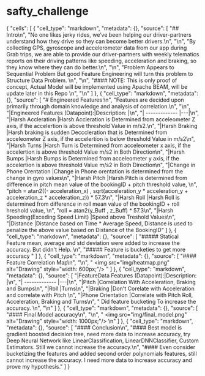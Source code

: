 # safty_challenge

{
 "cells": [
  {
   "cell_type": "markdown",
   "metadata": {},
   "source": [
    "## Intro\n",
    "No one likes jerky rides, we’ve been helping our driver-partners understand how they drive so they can become better drivers.\n",
    "\n",
    "By collecting GPS, gyroscope and accelerometer data from our app during Grab trips, we are able to provide our driver-partners with weekly telematics reports on their driving patterns like speeding, acceleration and braking, so they know where they can do better.\n",
    "\n",
    "Problem Appears to Sequential Problem But good Feature Engineering will turn this problem to  Structure Data Problem.  \n",
    "\n",
    "#### NOTE: This is only proof of concept, Actual Model will be implemented using Apache BEAM, will be update later in this Repo \n",
    "\n"
   ]
  },
  {
   "cell_type": "markdown",
   "metadata": {},
   "source": [
    "# Engineered Features:\n",
    "Features are decided upon primarily through domain knowledge and analysis of correlation.\n",
    "\n",
    "|Engineered Features (Datapoint):|Description: |\n",
    "| -------------                  |---|\n",
    "|Harsh Accleration                |Harsh Accleration is Determined from acceleometer Z axis, if the accelertion is above threshold Value in m/s2.\n",
    "|Harsh Braking                   |Harsh braking is sudden Decccleration that is Determined from acceleometer Z axis,  if the accelertion is below threshold Value in m/s2\n",
    "|Harsh Turns                  |Harsh Turn is Determined from acceleometer x axis, if the accelertion is above threshold Value m/s2 in Both Direction\n",
    "|Harsh Bumps                   |Harsh Bumps is Determined from acceleometer y axis, if the accelertion is above threshold Value m/s2 in Both Direction\n",
    "|Change in Phone Orentation                   |Change in Phone orentation is determined from the change in gyro values\n",
    "|Harsh Pitch                          |Harsh Pitch is determined from difference in pitch mean value of the bookingID + pitch threshold value,  \n",
    "pitch = atan2((- acceleration_x) , sqrt(acceleration_y * acceleration_y + acceleration_z * acceleration_z)) * 57.3\n",
    "|Harsh Roll                          |Harsh Roll is determined from difference in roll mean value of the bookingID + roll hreshold value,  \n",
    "roll = atan2(y_Buff , z_Buff) * 57.3\n",
    "|Harsh Speeding(Exceding Speed Limit)                           |Speed above Treshold Values\n",
    "|Distance                     |Distance based on Time * Average Speed, Distance is used to penalize the above value based on Distance of the BookingID"
   ]
  },
  {
   "cell_type": "markdown",
   "metadata": {},
   "source": [
    "##### Statical Feature mean, average and std deviation were added to increase the accuracy. But didn't Help. \n",
    "##### Feature is bucketies to get more accuracy "
   ]
  },
  {
   "cell_type": "markdown",
   "metadata": {},
   "source": [
    "#### Feature Correlation Map\n",
    "\n",
    " <td> <img src=\"img/heatmap.png\" alt=\"Drawing\" style=\"width: 600px;\"/> </td>"
   ]
  },
  {
   "cell_type": "markdown",
   "metadata": {},
   "source": [
    "|FeatureData Features (Datapoint):|Description: |\n",
    "| -------------                  |---|\n",
    "|Pitch                |Correlation With Acceleration, Braking and Bumps\n",
    "|Roll                |Turns\n",
    "|Braking                |Don't Corelate with Acceleration and correlate with Pitch \n",
    "|Phone Orientation                |Correlate with Pitch Roll, Acceleration, Braking and Turns\n",
    " Did feature bucketing To increase the accuracy. \n",
    "\n"
   ]
  },
  {
   "cell_type": "markdown",
   "metadata": {},
   "source": [
    "#### Final Model accuracy\n",
    "\n",
    "<td> <img src=\"img/final_model.png\" alt=\"Drawing\" style=\"width: 1000px;\"/> </td>\n"
   ]
  },
  {
   "cell_type": "markdown",
   "metadata": {},
   "source": [
    "#### Conclusion\n",
    "#### Best model is gradient boosted decision tree, need more data to increase accuracy, try Deep Neural Network like LinearClassification, LinearDNNClassifier, Custom Estimators. Still we cannot increase the accuracy.\n",
    "#### Even consider bucketizing the features and added second order polynomials features, still cannot increase the accuracy. I need more data to increase accuracy and prove my hypothesis."
   ]
  }
